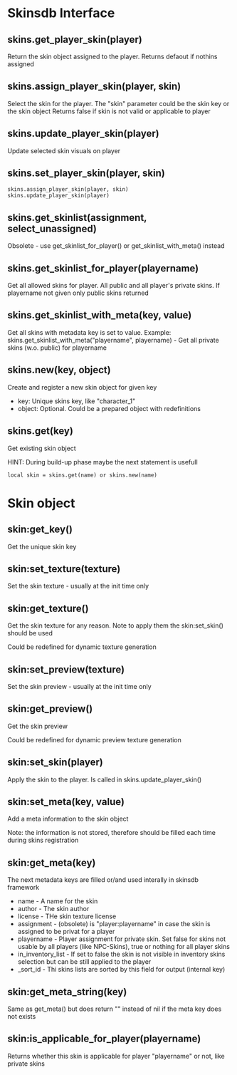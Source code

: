 # Skinsdb Interface

## skins.get_player_skin(player)
Return the skin object assigned to the player. Returns defaout if nothins assigned

## skins.assign_player_skin(player, skin)
Select the skin for the player. The "skin" parameter could be the skin key or the skin object
Returns false if skin is not valid or applicable to player

## skins.update_player_skin(player)
Update selected skin visuals on player

## skins.set_player_skin(player, skin)
```
skins.assign_player_skin(player, skin)
skins.update_player_skin(player)
```

## skins.get_skinlist(assignment, select_unassigned)
Obsolete - use get_skinlist_for_player() or get_skinlist_with_meta() instead

## skins.get_skinlist_for_player(playername)
Get all allowed skins for player. All public and all player's private skins. If playername not given only public skins returned

## skins.get_skinlist_with_meta(key, value)
Get all skins with metadata key is set to value. Example:
skins.get_skinlist_with_meta("playername", playername) - Get all private skins (w.o. public) for playername


## skins.new(key, object)
Create and register a new skin object for given key
  - key: Unique skins key, like "character_1"
  - object: Optional. Could be a prepared object with redefinitions

## skins.get(key)
Get existing skin object

HINT: During build-up phase maybe the next statement is usefull
```
local skin = skins.get(name) or skins.new(name)
```


# Skin object

## skin:get_key()
Get the unique skin key

## skin:set_texture(texture)
Set the skin texture - usually at the init time only

## skin:get_texture()
Get the skin texture for any reason. Note to apply them the skin:set_skin() should be used

Could be redefined for dynamic texture generation

## skin:set_preview(texture)
Set the skin preview - usually at the init time only

## skin:get_preview()
Get the skin preview

Could be redefined for dynamic preview texture generation

## skin:set_skin(player)
Apply the skin to the player. Is called in skins.update_player_skin()

## skin:set_meta(key, value)
Add a meta information to the skin object

Note: the information is not stored, therefore should be filled each time during skins registration

## skin:get_meta(key)
The next metadata keys are filled or/and used interally in skinsdb framework
  - name - A name for the skin
  - author - The skin author
  - license - THe skin texture license
  - assignment - (obsolete) is "player:playername" in case the skin is assigned to be privat for a player
  - playername - Player assignment for private skin. Set false for skins not usable by all players (like NPC-Skins), true or nothing for all player skins
  - in_inventory_list - If set to false the skin is not visible in inventory skins selection but can be still applied to the player
  - _sort_id - Thi skins lists are sorted by this field for output (internal key)

## skin:get_meta_string(key)
Same as get_meta() but does return "" instead of nil if the meta key does not exists

## skin:is_applicable_for_player(playername)
Returns whether this skin is applicable for player "playername" or not, like private skins
